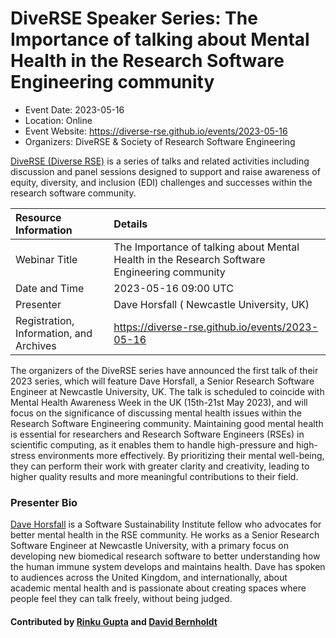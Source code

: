 # DiveRSE Speaker Series: The Importance of talking about Mental Health in the Research Software Engineering community

- Event Date: 2023-05-16
- Location: Online
- Event Website: https://diverse-rse.github.io/events/2023-05-16
- Organizers: DiveRSE & Society of Research Software Engineering


[DiveRSE (Diverse RSE)](https://diverse-rse.github.io/) is a series of talks and related activities including
discussion and panel sessions designed to support and raise
awareness of equity, diversity, and inclusion (EDI) challenges and successes within the research
software community.

Resource Information | Details
:--- | :---
Webinar Title |  The Importance of talking about Mental Health in the Research Software Engineering community
Date and Time | 2023-05-16 09:00 UTC
Presenter | Dave Horsfall ( Newcastle University, UK)
Registration, Information, and Archives | 	https://diverse-rse.github.io/events/2023-05-16

The organizers of the DiveRSE series have announced the first talk of their 2023 series, which will feature Dave Horsfall, a Senior Research Software Engineer at Newcastle University, UK. The talk is scheduled to coincide with Mental Health Awareness Week in the UK (15th-21st May 2023), and will focus on the significance of discussing mental health issues within the Research Software Engineering community. Maintaining good mental health is essential for researchers and Research Software Engineers (RSEs) in scientific computing, as it enables them to handle high-pressure and high-stress environments more effectively. By prioritizing their mental well-being, they can perform their work with greater clarity and creativity, leading to higher quality results and more meaningful contributions to their field.


### Presenter Bio
[Dave Horsfall](https://horsfall.dev) is a Software Sustainability Institute fellow who advocates for better mental health in the RSE community. He works as a Senior Research Software Engineer at Newcastle University, with a primary focus on developing new biomedical research software to better understanding how the human immune system develops and maintains health. Dave has spoken to audiences across the United Kingdom, and internationally, about academic mental health and is passionate about creating spaces where people feel they can talk freely, without being judged. 



#### Contributed by [Rinku Gupta](https://github.com/rinkug) and [David Bernholdt](https://github.com/bernhold)

<!---
Publish: yes
Topics: inclusivity, strategies for more effective teams, online learning
--->
